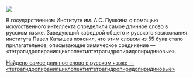 <!--2025-11-01 14:57:43-->
<div class="yb">
  <div class="rss habr"><img src="https://habrastorage.org/getpro/habr/upload_files/40c/dba/d17/40cdbad17e75d177a50b487ad46e6f33.png" /><p>В государственном Институте им. А.С. Пушкина с помощью искусственного интеллекта определили самое длинное слово в русском языке. Заведующий кафедрой общего и русского языкознания института Павел Катышев пояснил, что этим словом из 55 букв стало прилагательное, описывающее химическое соединение — «тетрагидропиранилциклопентилтетрагидропиридопиридиновые». </p> <a... <p class="titl"><a href="https://habr.com/ru/news/962488/?utm_source=habrahabr&utm_medium=rss&utm_campaign=962488">Найдено самое длинное слово в русском языке — «тетрагидропиранилциклопентилтетрагидропиридопиридиновые»</a></p></div>
</div>
